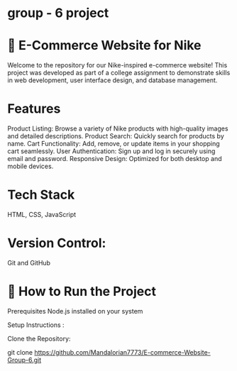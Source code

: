 # group - 6 project

# 🛒 E-Commerce Website for Nike
Welcome to the repository for our Nike-inspired e-commerce website! This project was developed as part of a college assignment to demonstrate skills in web development, user interface design, and database management.

# Features
Product Listing: Browse a variety of Nike products with high-quality images and detailed descriptions.
Product Search: Quickly search for products by name.
Cart Functionality: Add, remove, or update items in your shopping cart seamlessly.
User Authentication: Sign up and log in securely using email and password.
Responsive Design: Optimized for both desktop and mobile devices.



# Tech Stack

HTML, CSS, JavaScript


# Version Control:

Git and GitHub

# 🚀 How to Run the Project

Prerequisites
Node.js installed on your system

Setup Instructions :

Clone the Repository:

git clone https://github.com/Mandalorian7773/E-commerce-Website-Group-6.git 

